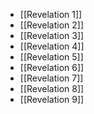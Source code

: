 - [[Revelation 1]]
- [[Revelation 2]]
- [[Revelation 3]]
- [[Revelation 4]]
- [[Revelation 5]]
- [[Revelation 6]]
- [[Revelation 7]]
- [[Revelation 8]]
- [[Revelation 9]]